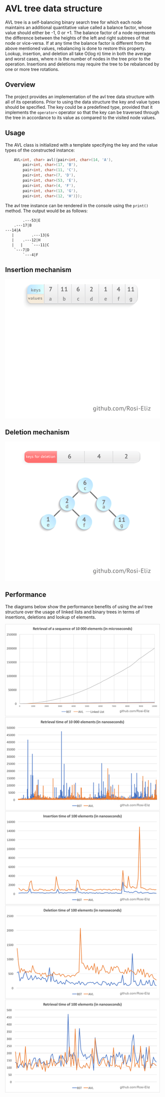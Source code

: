 # AVL tree data structure

AVL tree is a self-balancing binary search tree for which each node maintains an additional quantitative value called a balance factor, whose value should either be -1, 0 or +1. The balance factor of a node represents the difference between the heights of the left and right subtrees of that node or vice-versa. If at any time the balance factor is different from the above mentioned values, rebalancing is done to restore this property. Lookup, insertion, and deletion all take O(log n) time in both the average and worst cases, where n is the number of nodes in the tree prior to the operation. Insertions and deletions may require the tree to be rebalanced by one or more tree rotations.

## Overview
The project provides an implementation of the avl tree data structure with all of its operations. Prior to using the data structure the key and value types should be specified. The key could be a predefined type, provided that it implements the `operator<` operator so that the key can be traversed through the tree in accordance to its value as compared to the visited node values.

## Usage

The AVL class is initialized with a template specifying the key and the value types of the constructed instance:
```C++
    AVL<int, char> avl({pair<int, char>(14, 'A'),
        pair<int, char>(17, 'B'),
        pair<int, char>(11, 'C'),
        pair<int, char>(7, 'D'),
        pair<int, char>(53, 'E'),
        pair<int, char>(4, 'F'),
        pair<int, char>(13, 'G'),
        pair<int, char>(12, 'H')});
```
The avl tree instance can be rendered in the console using the `print()` method. The output would be as follows:
```
        .---53|E
    .---17|B
---14|A
   |        .---13|G
   |    .---12|H
   |   |    `---11|C
    `---7|D
        `---4|F
```

## Insertion mechanism

![Insertion](AVLins.gif)

## Deletion mechanism

![Insertion](AVLdel.gif)

## Performance

The diagrams below show the performance benefits of using the avl tree structure over the usage of linked lists and binary trees in terms of insertions, deletions and lookup of elements.

![isl10000](isl10000.png)
![r10000](r10000.png)
![i100](i100.png)
![d100](d100.png)
![r100](r100.png)
